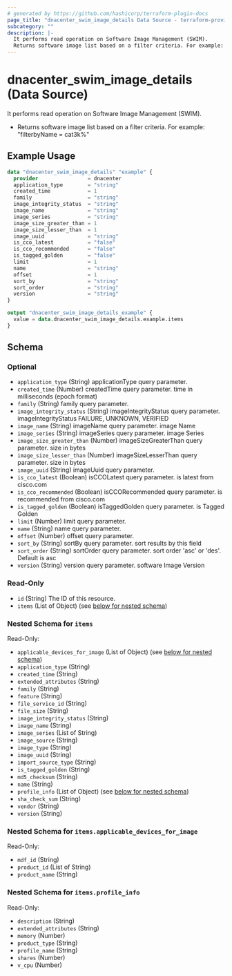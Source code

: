 ```yaml
---
# generated by https://github.com/hashicorp/terraform-plugin-docs
page_title: "dnacenter_swim_image_details Data Source - terraform-provider-dnacenter"
subcategory: ""
description: |-
  It performs read operation on Software Image Management (SWIM).
  Returns software image list based on a filter criteria. For example: "filterbyName = cat3k%"
---
```


# dnacenter_swim_image_details (Data Source)

It performs read operation on Software Image Management (SWIM).

- Returns software image list based on a filter criteria. For example: "filterbyName = cat3k%"

## Example Usage

```terraform
data "dnacenter_swim_image_details" "example" {
  provider                = dnacenter
  application_type        = "string"
  created_time            = 1
  family                  = "string"
  image_integrity_status  = "string"
  image_name              = "string"
  image_series            = "string"
  image_size_greater_than = 1
  image_size_lesser_than  = 1
  image_uuid              = "string"
  is_cco_latest           = "false"
  is_cco_recommended      = "false"
  is_tagged_golden        = "false"
  limit                   = 1
  name                    = "string"
  offset                  = 1
  sort_by                 = "string"
  sort_order              = "string"
  version                 = "string"
}

output "dnacenter_swim_image_details_example" {
  value = data.dnacenter_swim_image_details.example.items
}
```

<!-- schema generated by tfplugindocs -->
## Schema

### Optional

- `application_type` (String) applicationType query parameter.
- `created_time` (Number) createdTime query parameter. time in milliseconds (epoch format)
- `family` (String) family query parameter.
- `image_integrity_status` (String) imageIntegrityStatus query parameter. imageIntegrityStatus FAILURE, UNKNOWN, VERIFIED
- `image_name` (String) imageName query parameter. image Name
- `image_series` (String) imageSeries query parameter. image Series
- `image_size_greater_than` (Number) imageSizeGreaterThan query parameter. size in bytes
- `image_size_lesser_than` (Number) imageSizeLesserThan query parameter. size in bytes
- `image_uuid` (String) imageUuid query parameter.
- `is_cco_latest` (Boolean) isCCOLatest query parameter. is latest from cisco.com
- `is_cco_recommended` (Boolean) isCCORecommended query parameter. is recommended from cisco.com
- `is_tagged_golden` (Boolean) isTaggedGolden query parameter. is Tagged Golden
- `limit` (Number) limit query parameter.
- `name` (String) name query parameter.
- `offset` (Number) offset query parameter.
- `sort_by` (String) sortBy query parameter. sort results by this field
- `sort_order` (String) sortOrder query parameter. sort order 'asc' or 'des'. Default is asc
- `version` (String) version query parameter. software Image Version

### Read-Only

- `id` (String) The ID of this resource.
- `items` (List of Object) (see [below for nested schema](#nestedatt--items))

<a id="nestedatt--items"></a>
### Nested Schema for `items`

Read-Only:

- `applicable_devices_for_image` (List of Object) (see [below for nested schema](#nestedobjatt--items--applicable_devices_for_image))
- `application_type` (String)
- `created_time` (String)
- `extended_attributes` (String)
- `family` (String)
- `feature` (String)
- `file_service_id` (String)
- `file_size` (String)
- `image_integrity_status` (String)
- `image_name` (String)
- `image_series` (List of String)
- `image_source` (String)
- `image_type` (String)
- `image_uuid` (String)
- `import_source_type` (String)
- `is_tagged_golden` (String)
- `md5_checksum` (String)
- `name` (String)
- `profile_info` (List of Object) (see [below for nested schema](#nestedobjatt--items--profile_info))
- `sha_check_sum` (String)
- `vendor` (String)
- `version` (String)

<a id="nestedobjatt--items--applicable_devices_for_image"></a>
### Nested Schema for `items.applicable_devices_for_image`

Read-Only:

- `mdf_id` (String)
- `product_id` (List of String)
- `product_name` (String)


<a id="nestedobjatt--items--profile_info"></a>
### Nested Schema for `items.profile_info`

Read-Only:

- `description` (String)
- `extended_attributes` (String)
- `memory` (Number)
- `product_type` (String)
- `profile_name` (String)
- `shares` (Number)
- `v_cpu` (Number)
